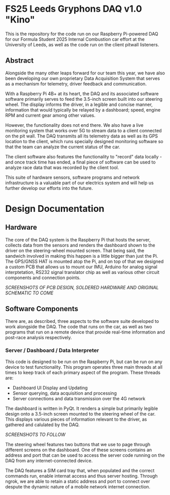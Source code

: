 # FS25 Leeds Gryphons DAQ v1.0 "Kino"

This is the repository for the code run on our Raspberry Pi-powered DAQ for our Formula Student 2025 Internal Combustion car effort at the University of Leeds, as well as the code run on the client pitwall listeners.

## Abstract

Alongside the many other leaps forward for our team this year, we have also been developing our own proprietary Data Acquisition System that serves as a mechanism for telemetry, driver feedback and communication. 

With a Raspberry Pi 4B+ at its heart, the DAQ and its associated software software primarily serves to feed the 3.5-inch screen built into our steering wheel. The display informs the driver, in a legible and concise manner, information that would typically be relayed by a dashboard; speed, engine RPM and current gear among other values.

However, the functionality does not end there. We also have a live monitoring system that works over 5G to stream data to a client connected on the pit wall. The DAQ transmits all its telemetry data as well as its GPS location to the client, which runs specially designed monitoring software so that the team can analyze the current status of the car. 

The client software also features the functionality to "record" data locally - and once track time has ended, a final piece of software can be used to analyze race data that was recorded by the client tool. 

This suite of hardware sensors, software programs and network infrastructure is a valuable part of our electrics system and will help us further develop our efforts into the future.

# Design Documentation

## Hardware

The core of the DAQ system is the Raspberry Pi that hosts the server, collects data from the sensors and renders the dashboard shown to the driver on the steering-wheel mounted screen. That being said, the sandwich involved in making this happen is a little bigger than just the Pi. The GPS/GNSS HAT is mounted atop the Pi, and on top of that we designed a custom PCB that allows us to mount our IMU, Arduino for analog signal interptetation, RS232 signal translator chip as well as various other circuit components and connection points.

*SCREENSHOTS OF PCB DESIGN, SOLDERED HARDWARE AND ORIGINAL SCHEMATIC TO COME*

## Software Components

There are, as described, three aspects to the software suite developed to work alongside the DAQ. The code that runs on the car, as well as two programs that run on a remote device that provide real-time information and post-race analysis respectively.

### Server / Dashboard / Data Interpreter

This code is designed to be run on the Raspberry Pi, but can be run on any device to test functionality. This program operates three main threads at all times to keep track of each primary aspect of the program. These threads are:
 - Dashboard UI Display and Updating
 - Sensor querying, data acquisition and processing
 - Server connections and data transmission over the 4G network

The dashboard is written in PyQt. It renders a simple but primarily legible design onto a 3.5-inch screen mounted to the steering wheel of the car. This displays various pieces of information relevant to the driver, as gathered and calulated by the DAQ.

*SCREENSHOTS TO FOLLOW*

The steering wheel features two buttons that we use to page through different screens on the dashboard. One of these screens contains an address and port that can be used to access the server code running on the DAQ from any internet-connected device.

The DAQ features a SIM card tray that, when populated and the correct commands run, enable internat access and thus server hosting. Through ngrok, we are able to retain a static address and port to connect over despute the dynamic nature of a mobile network internet connection.

